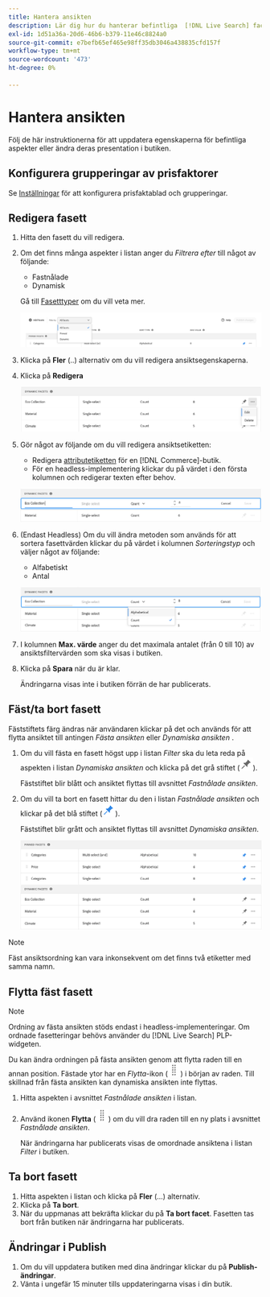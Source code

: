 ```yaml
---
title: Hantera ansikten
description: Lär dig hur du hanterar befintliga  [!DNL Live Search] facets.
exl-id: 1d51a36a-20d6-46b6-b379-11e46c8824a0
source-git-commit: e7befb65ef465e98ff35db3046a438835cfd157f
workflow-type: tm+mt
source-wordcount: '473'
ht-degree: 0%

---
```


# Hantera ansikten

Följ de här instruktionerna för att uppdatera egenskaperna för befintliga aspekter eller ändra deras presentation i butiken.

## Konfigurera grupperingar av prisfaktorer

Se [Inställningar](settings.md) för att konfigurera prisfaktablad och grupperingar.

## Redigera fasett

1. Hitta den fasett du vill redigera.
1. Om det finns många aspekter i listan anger du *Filtrera efter* till något av följande:

   * Fastnålade
   * Dynamisk

   Gå till [Fasetttyper](facets-type.md) om du vill veta mer.

   ![Filteransikten](assets/facets-filter-by-cropped.png)

1. Klicka på **Fler** (..) alternativ om du vill redigera ansiktsegenskaperna.
1. Klicka på **Redigera**

   ![Redigera alternativ](assets/facet-edit-menu.png)

1. Gör något av följande om du vill redigera ansiktsetiketten:

   * Redigera [attributetiketten](https://experienceleague.adobe.com/docs/commerce-admin/catalog/product-attributes/product-attributes.html) för en [!DNL Commerce]-butik.
   * För en headless-implementering klickar du på värdet i den första kolumnen och redigerar texten efter behov.

   ![Redigera etikett](assets/facet-edit-label.png)

1. (Endast Headless) Om du vill ändra metoden som används för att sortera fasettvärden klickar du på värdet i kolumnen *Sorteringstyp* och väljer något av följande:

   * Alfabetiskt
   * Antal

   ![Redigera antal](assets/facets-edit-count.png)

1. I kolumnen **Max. värde** anger du det maximala antalet (från 0 till 10) av ansiktsfiltervärden som ska visas i butiken.
1. Klicka på **Spara** när du är klar.

   Ändringarna visas inte i butiken förrän de har publicerats.

## Fäst/ta bort fasett

Fäststiftets färg ändras när användaren klickar på det och används för att flytta ansiktet till antingen *Fästa ansikten* eller *Dynamiska ansikten* .

1. Om du vill fästa en fasett högst upp i listan *Filter* ska du leta reda på aspekten i listan *Dynamiska ansikten* och klicka på det grå stiftet (![Fästväljaren](assets/btn-pin-gray.png)).

   Fäststiftet blir blått och ansiktet flyttas till avsnittet *Fastnålade ansikten*.

1. Om du vill ta bort en fasett hittar du den i listan *Fastnålade ansikten* och klickar på det blå stiftet (![Fästväljaren](assets/btn-pin-blue.png)).

   Fäststiftet blir grått och ansiktet flyttas till avsnittet *Dynamiska ansikten*.

   ![Fastnålade och dynamiska aspekter](assets/facets-pinned-unpinned.png)

>[!NOTE]
>
>Fäst ansiktsordning kan vara inkonsekvent om det finns två etiketter med samma namn.

## Flytta fäst fasett

>[!NOTE]
>
>Ordning av fästa ansikten stöds endast i headless-implementeringar. Om ordnade fasetteringar behövs använder du [!DNL Live Search] PLP-widgeten.

Du kan ändra ordningen på fästa ansikten genom att flytta raden till en annan position. Fästade ytor har en *Flytta*-ikon (![Flytta väljare](assets/btn-move.png)) i början av raden. Till skillnad från fästa ansikten kan dynamiska ansikten inte flyttas.

1. Hitta aspekten i avsnittet *Fastnålade ansikten* i listan.
1. Använd ikonen **Flytta** (![Flytta väljaren](assets/btn-move.png)) om du vill dra raden till en ny plats i avsnittet *Fastnålade ansikten*.

   När ändringarna har publicerats visas de omordnade ansiktena i listan *Filter* i butiken.

## Ta bort fasett

1. Hitta aspekten i listan och klicka på **Fler** (...) alternativ.
1. Klicka på **Ta bort**.
1. När du uppmanas att bekräfta klickar du på **Ta bort facet**.
Fasetten tas bort från butiken när ändringarna har publicerats.

## Ändringar i Publish

1. Om du vill uppdatera butiken med dina ändringar klickar du på **Publish-ändringar**.
1. Vänta i ungefär 15 minuter tills uppdateringarna visas i din butik.
